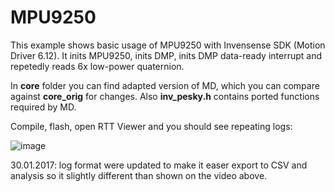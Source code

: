 # MPU9250

This example shows basic usage of MPU9250 with Invensense SDK (Motion Driver 6.12). It inits MPU9250, inits DMP, inits DMP data-ready interrupt and repetedly reads 6x low-power quaternion.

In **core** folder you can find adapted version of MD, which you can compare against **core_orig** for changes.
Also **inv_pesky.h** contains ported functions required by MD.

Compile, flash, open RTT Viewer and you should see repeating logs:

![image](https://cloud.githubusercontent.com/assets/14309815/18893064/ee61033a-8514-11e6-9834-d1f75523fc70.png)

30.01.2017: log format were updated to make it easer export to CSV and analysis so it slightly different than shown on the video above.